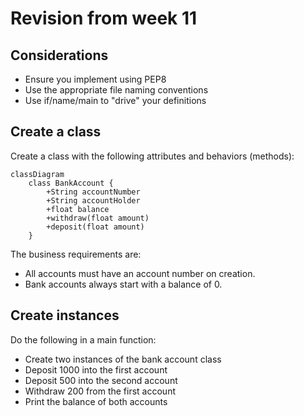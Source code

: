 # Revision from week 11

## Considerations

- Ensure you implement using PEP8
- Use the appropriate file naming conventions
- Use if/name/main to "drive" your definitions

## Create a class

Create a class with the following attributes and behaviors (methods):

```mermaid
classDiagram
    class BankAccount {
        +String accountNumber
        +String accountHolder
        +float balance
        +withdraw(float amount)
        +deposit(float amount)
    }
```

The business requirements are:

- All accounts must have an account number on creation.
- Bank accounts always start with a balance of 0.

## Create instances

Do the following in a main function:

- Create two instances of the bank account class
- Deposit 1000 into the first account
- Deposit 500 into the second account
- Withdraw 200 from the first account
- Print the balance of both accounts

